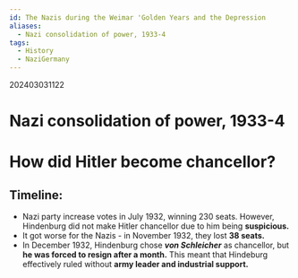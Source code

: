 ```yaml
---
id: The Nazis during the Weimar 'Golden Years and the Depression
aliases:
  - Nazi consolidation of power, 1933-4
tags:
  - History
  - NaziGermany
---
```

202403031122

# Nazi consolidation of power, 1933-4

# How did Hitler become chancellor?

## Timeline:

- Nazi party increase votes in July 1932, winning 230 seats. However, Hindenburg did not make Hitler chancellor due to him being **suspicious.** 
- It got worse for the Nazis - in November 1932, they lost **38 seats.** 
- In December 1932, Hindenburg chose ***von Schleicher*** as chancellor, but **he was forced to resign after a month.** This meant that Hindeburg effectively ruled without **army leader and industrial support.**

